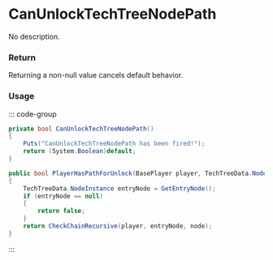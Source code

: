 <Badge type="danger" text="Carbon Compatible"/><Badge type="warning" text="Oxide Compatible"/>
# CanUnlockTechTreeNodePath
No description.
### Return
Returning a non-null value cancels default behavior.

### Usage
::: code-group
```csharp [Example]
private bool CanUnlockTechTreeNodePath()
{
	Puts("CanUnlockTechTreeNodePath has been fired!");
	return (System.Boolean)default;
}
```
```csharp [Source — Assembly-CSharp @ TechTreeData]
public bool PlayerHasPathForUnlock(BasePlayer player, TechTreeData.NodeInstance node)
{
	TechTreeData.NodeInstance entryNode = GetEntryNode();
	if (entryNode == null)
	{
		return false;
	}
	return CheckChainRecursive(player, entryNode, node);
}

```
:::
